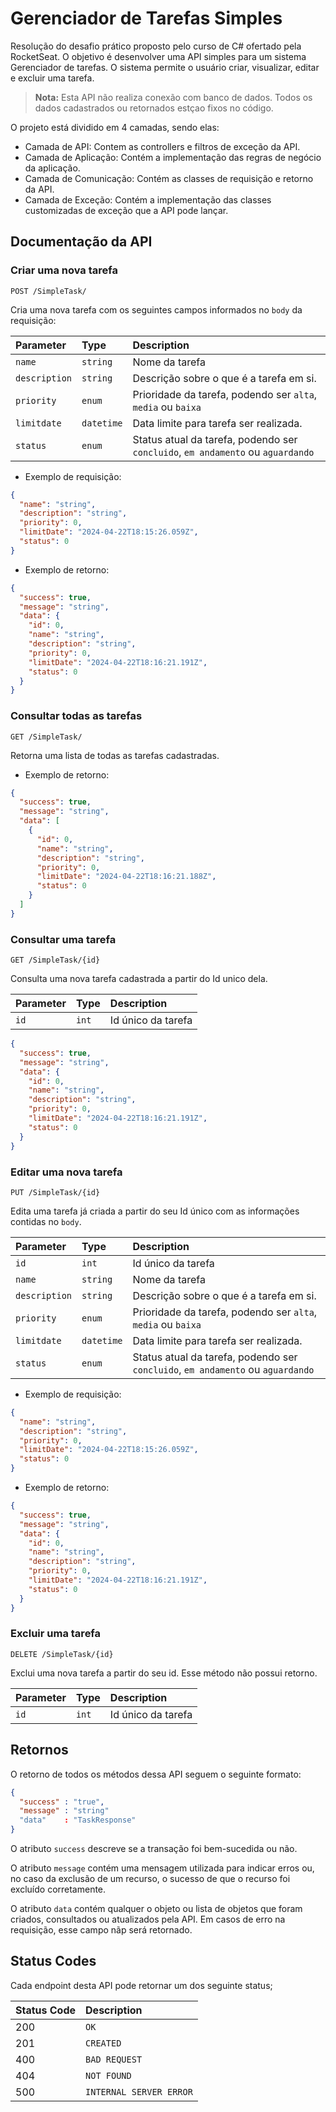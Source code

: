 # Gerenciador de Tarefas Simples

Resolução do desafio prático proposto pelo curso de C# ofertado pela RocketSeat. O objetivo é desenvolver uma API simples para um sistema Gerenciador de tarefas. O sistema permite o usuário criar, visualizar, editar e excluir uma tarefa. 

> **Nota:** Esta API não realiza conexão com banco de dados. Todos os dados cadastrados ou retornados estçao fixos no código.

O projeto está dividido em 4 camadas, sendo elas:

- Camada de API: Contem as controllers e filtros de exceção da API.
- Camada de Aplicação: Contém a implementação das regras de negócio da aplicação.
- Camada de Comunicação: Contém as classes de requisição e retorno da API.
- Camada de Exceção: Contém a implementação das classes customizadas de exceção que a API pode lançar.

## Documentação da API

### Criar uma nova tarefa

```http
POST /SimpleTask/
```

Cria uma nova tarefa com os seguintes campos informados no `body` da requisição:

| Parameter | Type | Description |
| :--- | :--- | :--- |
| `name` | `string` | Nome da tarefa |
| `description` | `string` | Descrição sobre o que é a tarefa em si. |
| `priority` | `enum` | Prioridade da tarefa, podendo ser `alta`, `media` ou `baixa`|
| `limitdate` | `datetime` | Data limite para tarefa ser realizada. |
| `status` | `enum` | Status atual da tarefa,  podendo ser `concluido`, `em andamento` ou `aguardando` |

- Exemplo de requisição:

```json
{
  "name": "string",
  "description": "string",
  "priority": 0,
  "limitDate": "2024-04-22T18:15:26.059Z",
  "status": 0
}
```

- Exemplo de retorno:

```json
{
  "success": true,
  "message": "string",
  "data": {
    "id": 0,
    "name": "string",
    "description": "string",
    "priority": 0,
    "limitDate": "2024-04-22T18:16:21.191Z",
    "status": 0
  }
}
```

### Consultar todas as tarefas

```http
GET /SimpleTask/
```

Retorna uma lista de todas as tarefas cadastradas.

- Exemplo de retorno: 

```json
{
  "success": true,
  "message": "string",
  "data": [
    {
      "id": 0,
      "name": "string",
      "description": "string",
      "priority": 0,
      "limitDate": "2024-04-22T18:16:21.188Z",
      "status": 0
    }
  ]
}
```

### Consultar uma tarefa

```http
GET /SimpleTask/{id}
```

Consulta uma nova tarefa cadastrada a partir do Id unico dela.

| Parameter | Type | Description |
| :--- | :--- | :--- |
| `id` | `int` | Id único da tarefa |

```json
{
  "success": true,
  "message": "string",
  "data": {
    "id": 0,
    "name": "string",
    "description": "string",
    "priority": 0,
    "limitDate": "2024-04-22T18:16:21.191Z",
    "status": 0
  }
}
```

### Editar uma nova tarefa

```http
PUT /SimpleTask/{id}
```

Edita uma tarefa já criada a partir do seu Id único com as informações contidas no `body`.

| Parameter | Type | Description |
| :--- | :--- | :--- |
| `id` | `int` | Id único da tarefa |
| `name` | `string` | Nome da tarefa |
| `description` | `string` | Descrição sobre o que é a tarefa em si. |
| `priority` | `enum` | Prioridade da tarefa, podendo ser `alta`, `media` ou `baixa`|
| `limitdate` | `datetime` | Data limite para tarefa ser realizada. |
| `status` | `enum` | Status atual da tarefa,  podendo ser `concluido`, `em andamento` ou `aguardando` |

- Exemplo de requisição:

```json
{
  "name": "string",
  "description": "string",
  "priority": 0,
  "limitDate": "2024-04-22T18:15:26.059Z",
  "status": 0
}
```

- Exemplo de retorno:

```json
{
  "success": true,
  "message": "string",
  "data": {
    "id": 0,
    "name": "string",
    "description": "string",
    "priority": 0,
    "limitDate": "2024-04-22T18:16:21.191Z",
    "status": 0
  }
}
```

### Excluir uma tarefa

```http
DELETE /SimpleTask/{id}
```

Exclui uma nova tarefa a partir do seu id. Esse método não possui retorno.

| Parameter | Type | Description |
| :--- | :--- | :--- |
| `id` | `int` | Id único da tarefa |

## Retornos

O retorno de todos os métodos dessa API seguem o seguinte formato:

```json
{
  "success" : "true",
  "message" : "string"
  "data"    : "TaskResponse"
}
```

O atributo `success` descreve se a transação foi bem-sucedida ou não.

O atributo `message` contém uma mensagem utilizada para indicar erros ou, no caso da exclusão de um recurso, o sucesso de que o recurso foi excluído corretamente.

O atributo `data` contém qualquer o objeto ou lista de objetos que foram criados, consultados ou atualizados pela API. Em casos de erro na requisição, esse campo nãp será retornado.

## Status Codes

Cada endpoint desta API pode retornar um dos seguinte status;

| Status Code | Description |
| :--- | :--- |
| 200 | `OK` |
| 201 | `CREATED` |
| 400 | `BAD REQUEST` |
| 404 | `NOT FOUND` |
| 500 | `INTERNAL SERVER ERROR` |
